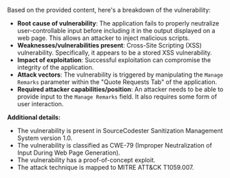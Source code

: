 Based on the provided content, here's a breakdown of the vulnerability:

*   **Root cause of vulnerability**: The application fails to properly neutralize user-controllable input before including it in the output displayed on a web page. This allows an attacker to inject malicious scripts.
*   **Weaknesses/vulnerabilities present**: Cross-Site Scripting (XSS) vulnerability. Specifically, it appears to be a stored XSS vulnerability.
*   **Impact of exploitation**: Successful exploitation can compromise the integrity of the application.
*  **Attack vectors**: The vulnerability is triggered by manipulating the `Manage Remarks` parameter within the "Quote Requests Tab" of the application.
*   **Required attacker capabilities/position**: An attacker needs to be able to provide input to the `Manage Remarks` field. It also requires some form of user interaction.

**Additional details:**

*   The vulnerability is present in SourceCodester Sanitization Management System version 1.0.
*   The vulnerability is classified as CWE-79 (Improper Neutralization of Input During Web Page Generation).
*   The vulnerability has a proof-of-concept exploit.
* The attack technique is mapped to MITRE ATT&CK T1059.007.